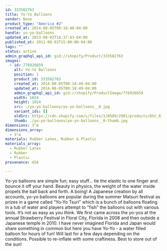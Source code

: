 ```yaml
---
id: 333582763
title: Yo-Yo Balloons
vendor: None
product_type: "America #2"
created_at: 2014-08-05T00:18:48-04:00
handle: yo-yo-balloons
updated_at: 2023-08-02T14:37:43-04:00
published_at: 2011-06-02T15:00:00-04:00
tags: ""
status: active
admin_graphql_api_id: gid://shopify/Product/333582763
images:
  - id: 776926659
    alt: Yo-Yo Balloons
    position: 1
    product_id: 333582763
    created_at: 2014-08-05T00:18:49-04:00
    updated_at: 2014-08-05T00:18:49-04:00
    admin_graphql_api_id: gid://shopify/ProductImage/776926659
    width: 1024
    height: 1024
    src: ./yo-yo-balloons/yo-yo-balloons__0.jpg
    variant_ids: []
    oldSrc: https://cdn.shopify.com/s/files/1/0589/2901/products/DSC_6113_yoyos.jpeg?v=1407212329
    thumb: ./yo-yo-balloons/yo-yo-balloons__0-thumb.jpg
dimensions: 3"ø
dimensions_array:
  - 3"ø
materials: Rubber Latex, Rubber & Plastic
materials_array:
  - Rubber Latex
  - Rubber
  - Plastic
provenance: USA

---
```


Yo-yo balloons are simple fun; easy stuff... tie the elastic to one finger and bounce it off your hand. Beauty in physics, the weight of the water inside propels the ball back and forth. A boing! A Japanese creation by all accounts, yo-yo balloons are popular during the summer Matsuri festival as prizes in a game called “Yo-Yo Tsuri” which is a bunch of balloons floating in a tub of water and players attempt to "fish" the balloons out with various tools. It’s not as easy as you think. We first came across the yo-yos at the annual Strawberry Festival in Floral City, Florida in 2008 and then outside a Japanese temple in 2010. I have never imagined Florida and Japan would share something in common but here you have Yo-Yo - a water filled balloon for hours of fun! Will last for a few days depending on the conditions. Possible to re-inflate with some craftiness. Best to store out of the sun!